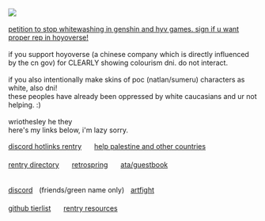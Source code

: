 <br>![](https://komarev.com/ghpvc/?username=WRlOTHESLEY)
<br><br>
[petition to stop whitewashing in genshin and hyv games. sign if u want proper rep in hoyoverse!](https://www.change.org/p/stop-cultural-appropriation-and-whitewashing-in-mihoyo-games/exp/v2/cl_/cl_sharecopy_490127543_en-GB/4/1343729708?recruiter=1343729708&recruited_by_id=6c12e2c0-4179-11ef-95dc-8b77a089c950&utm_source=share_petition&utm_campaign=psf_combo_share_initial&utm_term=psf_combo_share_initial&utm_medium=copylink&utm_content=cl_sharecopy_490127543_en-GB%3A4)
<br><br>
if you support hoyoverse (a chinese company which is directly influenced by the cn gov) for CLEARLY showing colourism dni. do not interact. 
<br> <br>
if you also intentionally make skins of poc (natlan/sumeru) characters as white, also dni! 
<br> these peoples have already been oppressed by white caucasians and ur not helping. :)
<br> <br>
wriothesley he they <br> here's my links below, i'm lazy sorry.
 
[discord hotlinks rentry](https://rentry.co/discordhotlinks)ㅤㅤ[help palestine and other countries](https://arab.org/click-to-help/)
<br><br>
[rentry directory](https://rentry.co/-WRlOLETTE)ㅤㅤ[retrospring](https://retrospring.net/@WRlOTHESLEY)ㅤㅤ[ata/guestbook](https://wriothesIey.atabook.org)
<br><br>

[discord](https://discord.com/users/664277846390210591)ㅤ(friends/green name only)ㅤ[artfight](https://artfight.net/~judiciaries)
<br><br>
[github tierlist](https://rentry.co/github-tierlist)ㅤㅤ[rentry resources](https://rentry.co/ulzzang)
